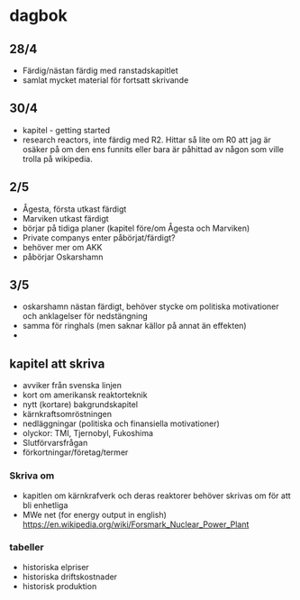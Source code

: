 # dagbok
## 28/4
* Färdig/nästan färdig med ranstadskapitlet
* samlat mycket material för fortsatt skrivande

## 30/4
* kapitel - getting started
* research reactors, inte färdig med R2. Hittar så lite om R0 att jag är osäker på om den ens funnits eller bara är påhittad av någon som ville trolla på wikipedia.

## 2/5
* Ågesta, första utkast färdigt
* Marviken utkast färdigt
* börjar på tidiga planer (kapitel före/om Ågesta och Marviken)
* Private companys enter påbörjat/färdigt?
* behöver mer om AKK
* påbörjar Oskarshamn

## 3/5
* oskarshamn nästan färdigt, behöver stycke om politiska motivationer och anklagelser för nedstängning
* samma för ringhals (men saknar källor på annat än effekten)
* 


## kapitel att skriva
* avviker från svenska linjen
* kort om amerikansk reaktorteknik
* nytt (kortare) bakgrundskapitel
* kärnkraftsomröstningen
* nedläggningar (politiska och finansiella motivationer)
* olyckor: TMI, Tjernobyl, Fukoshima
* Slutförvarsfrågan
* förkortningar/företag/termer

### Skriva om
* kapitlen om kärnkrafverk och deras reaktorer behöver skrivas om för att bli enhetliga
* MWe net (for energy output in english) https://en.wikipedia.org/wiki/Forsmark_Nuclear_Power_Plant

### tabeller
* historiska elpriser
* historiska driftskostnader
* historisk produktion
